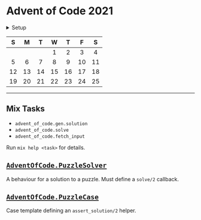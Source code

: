 # Advent of Code 2021

<details>
  <summary>Setup</summary>

  Using [asdf](https://asdf-vm.com/#/):

  ```sh
  asdf plugin add erlang
  asdf plugin add elixir
  asdf install
  ```
</details>

|  S  |  M  |  T  |  W  |  T  |  F  |  S  |
| :-: | :-: | :-: | :-: | :-: | :-: | :-: |
|     |     |     |  1  |  2  |  3  |  4  |
|  5  |  6  |  7  |  8  |  9  | 10  | 11  |
| 12  | 13  | 14  | 15  | 16  | 17  | 18  |
| 19  | 20  | 21  | 22  | 23  | 24  | 25  |

---

## Mix Tasks

- `advent_of_code.gen.solution`
- `advent_of_code.solve`
- `advent_of_code.fetch_input`

Run `mix help <task>` for details.

## [`AdventOfCode.PuzzleSolver`](./lib/advent_of_code/puzzle_solver.ex)

A behaviour for a solution to a puzzle. Must define a `solve/2` callback.

## [`AdventOfCode.PuzzleCase`](./test/support/puzzle_case.ex)

Case template defining an `assert_solution/2` helper.

<!-- links -->
